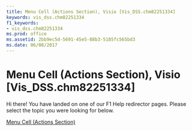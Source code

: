 ```yaml
---
title: Menu Cell (Actions Section), Visio [Vis_DSS.chm82251334]
keywords: vis_dss.chm82251334
f1_keywords:
- vis_dss.chm82251334
ms.prod: office
ms.assetid: 2bb9ec5d-5691-45e5-88b3-5185fc565bd3
ms.date: 06/08/2017
---
```



# Menu Cell (Actions Section), Visio [Vis_DSS.chm82251334]

Hi there! You have landed on one of our F1 Help redirector pages. Please select the topic you were looking for below.

[Menu Cell (Actions Section)](http://msdn.microsoft.com/library/29af746c-b081-24cf-a30d-a56353ee849e%28Office.15%29.aspx)

